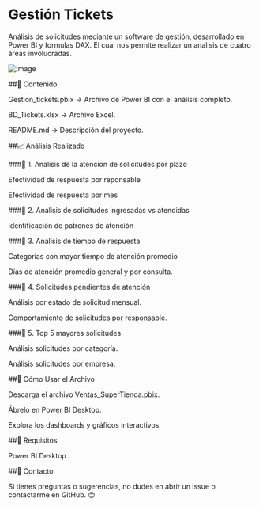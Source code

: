 # Gestión Tickets

Análisis de solicitudes mediante un software de gestión, desarrollado en Power BI y formulas DAX.
El cual nos permite realizar un analisis de cuatro áreas involucradas.

![image](https://github.com/user-attachments/assets/c9993d9b-c2d2-4bbd-88e1-e17efdc58b9c)

##📂 Contenido

Gestion_tickets.pbix → Archivo de Power BI con el análisis completo.

BD_Tickets.xlsx → Archivo Excel.

README.md → Descripción del proyecto.

##📈 Análisis Realizado

###🔹 1. Analisis de la atencion de solicitudes por plazo

Efectividad de respuesta por reponsable

Efectividad de respuesta por mes

###🔹 2. Analisis de solicitudes ingresadas vs atendidas

Identificación de patrones de atención

###🔹 3. Análisis de tiempo de respuesta

Categorías con mayor tiempo de atención promedio

Días de atención promedio general y por consulta.

###🔹 4. Solicitudes pendientes de atención

Análisis por estado de solicitud mensual.

Comportamiento de solicitudes por responsable.

###🔹 5. Top 5 mayores solicitudes

Análisis solicitudes por categoría.

Análisis solicitudes por empresa.

##🚀 Cómo Usar el Archivo

Descarga el archivo Ventas_SuperTienda.pbix.

Ábrelo en Power BI Desktop.

Explora los dashboards y gráficos interactivos.

##📌 Requisitos

Power BI Desktop

##📧 Contacto

Si tienes preguntas o sugerencias, no dudes en abrir un issue o contactarme en GitHub. 😊
